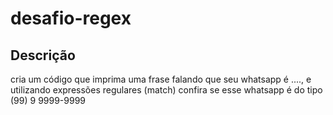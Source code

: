 # desafio-regex
## Descrição
cria um código que imprima uma frase falando que seu whatsapp é ...., e utilizando expressões regulares (match) confira se esse whatsapp é do tipo (99) 9 9999-9999
